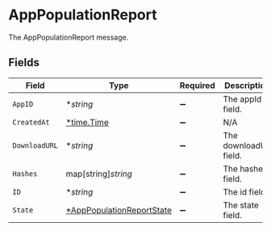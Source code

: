 # AppPopulationReport

The AppPopulationReport message.


## Fields

| Field                                                                        | Type                                                                         | Required                                                                     | Description                                                                  |
| ---------------------------------------------------------------------------- | ---------------------------------------------------------------------------- | ---------------------------------------------------------------------------- | ---------------------------------------------------------------------------- |
| `AppID`                                                                      | **string*                                                                    | :heavy_minus_sign:                                                           | The appId field.                                                             |
| `CreatedAt`                                                                  | [*time.Time](https://pkg.go.dev/time#Time)                                   | :heavy_minus_sign:                                                           | N/A                                                                          |
| `DownloadURL`                                                                | **string*                                                                    | :heavy_minus_sign:                                                           | The downloadUrl field.                                                       |
| `Hashes`                                                                     | map[string]*string*                                                          | :heavy_minus_sign:                                                           | The hashes field.                                                            |
| `ID`                                                                         | **string*                                                                    | :heavy_minus_sign:                                                           | The id field.                                                                |
| `State`                                                                      | [*AppPopulationReportState](../../models/shared/apppopulationreportstate.md) | :heavy_minus_sign:                                                           | The state field.                                                             |